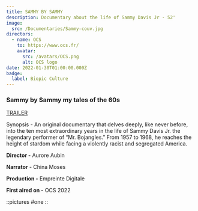 ```yaml
---
title: SAMMY BY SAMMY
description: Documentary about the life of Sammy Davis Jr - 52'
image:
  src: /Documentaries/Sammy-couv.jpg
directors:
  - name: OCS
    to: https://www.ocs.fr/
    avatar:
      src: /avatars/OCS.png
      alt: OCS logo
date: 2022-01-30T01:00:00.000Z
badge:
  label: Biopic Culture
---
```


### Sammy by Sammy my tales of the 60s

[TRAILER](https://vimeo.com/662004705/10c3faa042)

Synopsis - An original documentary that delves deeply, like never before, into the ten most extraordinary years in the life of Sammy Davis Jr. the legendary performer of “Mr. Bojangles.” From 1957 to 1968, he reaches the height of stardom while facing a violently racist and segregated America.

**Director -** Aurore Aubin

**Narrator** - China Moses

**Production -** Empreinte Digitale

**First aired on -** OCS 2022

::pictures
#one
::
